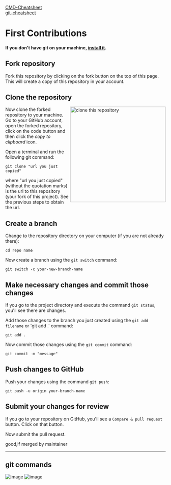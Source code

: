 [CMD-Cheatsheet](https://www.stationx.net/windows-command-line-cheat-sheet/)</br>
[git-cheatsheet](https://cs.fyi/guide/git-cheatsheet)
# First Contributions
#### If you don't have git on your machine, [install it](https://docs.github.com/en/get-started/quickstart/set-up-git).

## Fork repository

Fork this repository by clicking on the fork button on the top of this page.
This will create a copy of this repository in your account.

## Clone the repository

<img align="right" width="300" src="https://firstcontributions.github.io/assets/Readme/clone.png" alt="clone this repository" />

Now clone the forked repository to your machine. Go to your GitHub account, open the forked repository, click on the code button and then click the _copy to clipboard_ icon.

Open a terminal and run the following git command:

```
git clone "url you just copied"
```

where "url you just copied" (without the quotation marks) is the url to this repository (your fork of this project). See the previous steps to obtain the url.

## Create a branch

Change to the repository directory on your computer (if you are not already there):

```
cd repo name
```

Now create a branch using the `git switch` command:

```
git switch -c your-new-branch-name
```
## Make necessary changes and commit those changes

If you go to the project directory and execute the command `git status`, you'll see there are changes.

Add those changes to the branch you just created using the `git add filename` or 'git add .' command:

```
git add .
```

Now commit those changes using the `git commit` command:

```
git commit -m "message"
```
## Push changes to GitHub

Push your changes using the command `git push`:

```
git push -u origin your-branch-name
```
## Submit your changes for review

If you go to your repository on GitHub, you'll see a `Compare & pull request` button. Click on that button.

Now submit the pull request.

good,if merged by maintainer 

------
## git commands 
![image](https://github.com/whoshyam/Open-Source/assets/106832180/aaf33a0e-4429-48a0-aa01-e9a11b4992d8)
![image](https://github.com/whoshyam/Open-Source/assets/106832180/916f41ec-a6d4-4528-ab41-c85b8154ad08)

